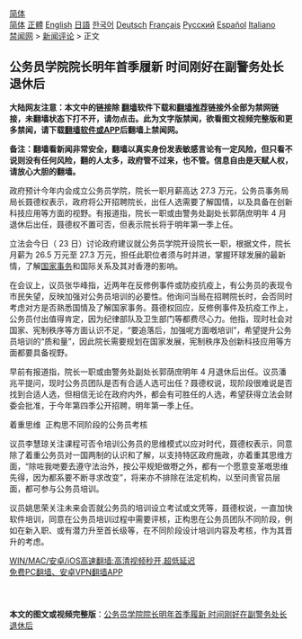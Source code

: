  <!-- 面包屑导航 --> <div class="breadcrumb"><!-- GTranslate: https://gtranslate.io/ -->  <div class="switcher notranslate">  <div class="selected">  <a href="#" onclick="return false;"> 简体</a>  </div>  <div class="option">  <a href="https://www.bannedbook.org" onclick="doGTranslate('zh-CN|zh-CN');jQuery('div.switcher div.selected a').html(jQuery(this).html());return false;" title="简体中文" class="nturl selected"> 简体</a>  <a href="https://www.bannedbook.org/zh-tw/" onclick="doGTranslate('zh-CN|zh-TW');jQuery('div.switcher div.selected a').html(jQuery(this).html());return false;" title="繁體中文" class="nturl"> 正體</a>  <a href="https://www.bannedbook.org/en/" onclick="doGTranslate('zh-CN|en');jQuery('div.switcher div.selected a').html(jQuery(this).html());return false;" title="English" class="nturl"> English</a>  <a href="https://www.bannedbook.org/ja/" onclick="doGTranslate('zh-CN|ja');jQuery('div.switcher div.selected a').html(jQuery(this).html());return false;" title="日本語" class="nturl"> 日語</a>  <a href="https://www.bannedbook.org/ko/" onclick="doGTranslate('zh-CN|ko');jQuery('div.switcher div.selected a').html(jQuery(this).html());return false;" title="한국어" class="nturl"> 한국어</a>  <a href="https://www.bannedbook.org/de/" onclick="doGTranslate('zh-CN|de');jQuery('div.switcher div.selected a').html(jQuery(this).html());return false;" title="Deutsch" class="nturl"> Deutsch</a>  <a href="https://www.bannedbook.org/fr/" onclick="doGTranslate('zh-CN|fr');jQuery('div.switcher div.selected a').html(jQuery(this).html());return false;" title="Français" class="nturl"> Français</a>  <a href="https://www.bannedbook.org/ru/" onclick="doGTranslate('zh-CN|ru');jQuery('div.switcher div.selected a').html(jQuery(this).html());return false;" title="Русский" class="nturl"> Русский</a>  <a href="https://www.bannedbook.org/es/" onclick="doGTranslate('zh-CN|es');jQuery('div.switcher div.selected a').html(jQuery(this).html());return false;" title="Español" class="nturl"> Español</a>  <a href="https://www.bannedbook.org/it/" onclick="doGTranslate('zh-CN|it');jQuery('div.switcher div.selected a').html(jQuery(this).html());return false;" title="Italiano" class="nturl"> Italiano</a>  </div>  </div>      <div class='breadcrumb-sub'><!-- Breadcrumb NavXT 6.3.0 --> <a href="https://www.bannedbook.org/" class="home">禁闻网</a> &gt; <a href="https://www.bannedbook.org/bnews/comments/" class="category">新闻评论</a> &gt; 正文</div></div><h2>公务员学院院长明年首季履新 时间刚好在副警务处长退休后</h2> <p class="notice"><b>大陆网友注意：本文中的链接除 <a href="https://github.com/bannedbook/fanqiang" >翻墙</a>软件下载和<a href="https://github.com/killgcd/justmysocks/blob/master/README.md">翻墙推荐</a>链接外全部为禁网链接，未翻墙状态下打不开，请勿点击。此为文字版禁闻，欲看图文视频完整版和更多禁闻，请下载<a href="https://github.com/bannedbook/fanqiang">翻墙软件或APP</a>后翻墙上禁闻网。</p><p>备注：翻墙看新闻非常安全，翻墙以真实身份发表敏感言论有一定风险，但只看不说则没有任何风险，翻的人太多，政府管不过来，也不管。信息自由是天赋人权，请放心大胆的翻墙。</b></p>  <div class="entry">  <p>政府预计今年内会成立公务员学院，院长一职月薪高达 27.3 万元，公务员事务局局长聂德权表示，政府将公开招聘院长，出任人选需要了解国情，以及具备在创新科技应用等方面的视野。有报道指，院长一职或由警务处副处长郭荫庶明年 4 月退休后出任，聂德权不置可否，但表示院长将于明年第一季上任。</p> <p>立法会今日（ 23 日）讨论政府建议就公务员学院开设院长一职，根据文件，院长月薪为 26.5 万元至 27.3 万元，担任此职位者须与时并进，掌握环球发展的最新情，了解<span class='wp_keywordlink'><a href="https://www.bannedbook.org/forum2/topic878.html" title="波斯纳《国家事务：对克林顿总统的调查、弹劾与审判》" target="_blank">国家事务</a></span>和国际关系及其对香港的影响。</p> <p>在会议上，议员张华峰指，近两年在反修例事件或防疫抗疫上，有公务员的表现令市民失望，反映加强对公务员培训的必要性。他询问当局在招聘院长时，会否同时考虑对方是否熟悉国情及了解国家事务。聂德权回应，反修例事件及抗疫工作上，公务员付出值得肯定，因为纪律部队及卫生部门等都费尽心力。他指，现时社会对国家、宪制秩序等方面认识不足，“要追落后，加强呢方面嘅培训”，希望提升公务员培训的“质和量”，因此院长需要规划在国家发展，宪制秩序及创新科技应用等方面都要具备视野。</p>  <p>早前有报道指，院长一职或由警务处副处长郭荫庶明年 4 月退休后出任。议员潘兆平提问，现时公务员团队是否有合适人选可出任？聂德权说，现阶段很难说是否找到合适人选，但相信无论在政府内外，都会有可胜任的人选，希望获得立法会财委会批准，于今年第四季公开招聘，明年第一季上任。</p> <p>着重思维  正构思不同阶段的公务员考核</p> <p>议员李慧琼关注课程可否令培训公务员的思维模式以应对时代，聂德权表示，同意除了着重公务员对一国两制的认识和了解，以支持特区政府施政，亦着重其思维方面，“除咗我哋要去遵守法治外，按公平规矩做嘢之外，都有一个愿意变革嘅思维先得，因为都系要不断寻求改变”，将来亦不排除在法定机构，以至问责官员层面，都可参与公务员培训。</p>  <p>议员姚思荣关注未来会否就公务员的培训设立考试或文凭等，聂德权说，一直加快软件培训，同意在公务员培训过程中需要评核，正构思在公务员团队不同阶段，例如在新入职、或有潜力升至首长级等，在不同阶段设计培训内容及考核，作为其晋升的考虑。</p> <p class="texttj"> <a href="https://github.com/bannedbook/fanqiang/wiki/V2ray%E6%9C%BA%E5%9C%BA" target="_blank">WIN/MAC/安卓/iOS高速翻墙:高清视频秒开,超低延迟</a><br/> <a href="https://github.com/bannedbook/fanqiang/wiki/%E7%A6%81%E9%97%BB%E7%BD%91%E5%AE%89%E5%8D%93%E7%BF%BB%E5%A2%99%E6%96%B0%E9%97%BBAPP" target="_blank">免费PC翻墙、安卓VPN翻墙APP</a></p><p> </p> <a name='sharetosocial'></a>  <div style="margin-bottom:5px;padding-bottom:5px;clear:both"> <div id="archive-pix-1" class="banner-ads"> <!-- AuctionX Display platform tag START --> <div id="26318x728x90x621x_ADSLOT2" clicktrack="%%CLICK_URL_ESC%%"></div> <!-- AuctionX Display platform tag END --> </div> <div id="archive-pix-2" class="banner-ads"> <!-- AuctionX Display platform tag START --> <div id="26315x300x250x621x_ADSLOT2" clicktrack="%%CLICK_URL_ESC%%"></div> <!-- AuctionX Display platform tag END --> </div> </div>  <div id="archive-pix-1" class="banner-ads"> <!-- AuctionX Display platform tag START --> <div id="26318x728x90x621x_ADSLOT3" clicktrack="%%CLICK_URL_ESC%%"></div> <!-- AuctionX Display platform tag END --> </div> <div><b>本文的图文或视频完整版</b>：<a href='https://www.bannedbook.org/bnews/comments/20210723/1592879.html'>公务员学院院长明年首季履新 时间刚好在副警务处长退休后</a></div>  </div><!--END ENTRY--> 